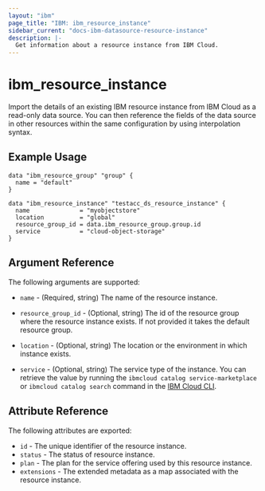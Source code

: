 ```yaml
---
layout: "ibm"
page_title: "IBM: ibm_resource_instance"
sidebar_current: "docs-ibm-datasource-resource-instance"
description: |-
  Get information about a resource instance from IBM Cloud.
---
```


# ibm\_resource_instance

Import the details of an existing IBM resource instance from IBM Cloud as a read-only data source. You can then reference the fields of the data source in other resources within the same configuration by using interpolation syntax.

## Example Usage

```hcl
data "ibm_resource_group" "group" {
  name = "default"
}

data "ibm_resource_instance" "testacc_ds_resource_instance" {
  name              = "myobjectstore"
  location          = "global"
  resource_group_id = data.ibm_resource_group.group.id
  service           = "cloud-object-storage"
}
```

## Argument Reference

The following arguments are supported:

* `name` - (Required, string) The name of the resource instance.

* `resource_group_id` - (Optional, string) The id of the resource group where the resource instance exists. If not provided it takes the default resource group.

* `location` - (Optional, string) The location or the environment in which instance exists.

* `service` - (Optional, string) The service type of the instance. You can retrieve the value by running the `ibmcloud catalog service-marketplace` or `ibmcloud catalog search` command in the [IBM Cloud CLI](https://cloud.ibm.com/docs/cli?topic=cloud-cli-getting-started).


## Attribute Reference

The following attributes are exported:

* `id` - The unique identifier of the resource instance.
* `status` - The status of resource instance.
* `plan` - The plan for the service offering used by this resource instance.
* `extensions` - The extended metadata as a map associated with the resource instance.
